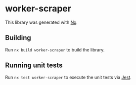 # worker-scraper

This library was generated with [Nx](https://nx.dev).

## Building

Run `nx build worker-scraper` to build the library.

## Running unit tests

Run `nx test worker-scraper` to execute the unit tests via [Jest](https://jestjs.io).
